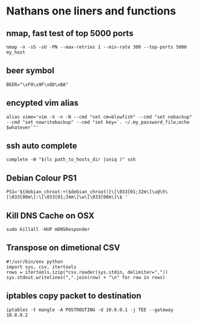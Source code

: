 # Nathans one liners and functions

## nmap, fast test of top 5000 ports

    nmap -n -sS -sU -PN --max-retries 1 --min-rate 300 --top-ports 5000 my_host
## beer symbol

    BEER="\xF0\x9F\x8D\xBA"

## encypted vim alias

    alias vime='vim -X -n -N --cmd "set cm=blowfish" --cmd "set nobackup" --cmd "set nowritebackup" --cmd "set key=`. ~/.my_password_file;echo $whatever`"'    

## ssh auto complete

    complete -W "$(ls path_to_hosts_dir |uniq )" ssh

## Debian Colour PS1

    PS1='${debian_chroot:+($debian_chroot)}\[\033[01;32m\]\u@\h\[\033[00m\]:\[\033[01;34m\]\w\[\033[00m\]\$ '

## Kill DNS Cache on OSX

    sudo killall -HUP mDNSResponder

## Transpose on dimetional CSV

    #!/usr/bin/env python
    import sys, csv, itertools
    rows = itertools.izip(*csv.reader(sys.stdin, delimiter=","))
    sys.stdout.writelines(",".join(row) + "\n" for row in rows)

## iptables copy packet to destination

    iptables -t mangle -A POSTROUTING -d 10.0.0.1 -j TEE --gateway 10.0.0.2




